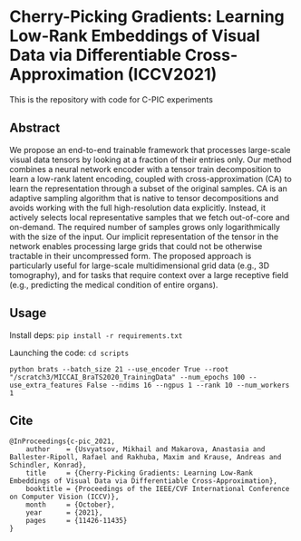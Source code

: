# Cherry-Picking Gradients: Learning Low-Rank Embeddings of Visual Data via Differentiable Cross-Approximation (ICCV2021)

This is the repository with code for C-PIC experiments

## Abstract
We propose an end-to-end trainable framework that processes large-scale visual data tensors by looking at a fraction of their entries only. Our method combines a neural network encoder with a tensor train decomposition to learn a low-rank latent encoding, coupled with cross-approximation (CA) to learn the representation through a subset of the original samples. CA is an adaptive sampling algorithm that is native to tensor decompositions and avoids working with the full high-resolution data explicitly. Instead, it actively selects local representative samples that we fetch out-of-core and on-demand. The required number of samples grows only logarithmically with the size of the input. Our implicit representation of the tensor in the network enables processing large grids that could not be otherwise tractable in their uncompressed form. The proposed approach is particularly useful for large-scale multidimensional grid data (e.g., 3D tomography), and for tasks that require context over a large receptive field (e.g., predicting the medical condition of entire organs).

## Usage
Install deps: `pip install -r requirements.txt`

Launching the code:
`cd scripts`

```
python brats --batch_size 21 --use_encoder True --root "/scratch3/MICCAI_BraTS2020_TrainingData" --num_epochs 100 --use_extra_features False --ndims 16 --ngpus 1 --rank 10 --num_workers 1
```


## Cite
```
@InProceedings{c-pic_2021,
    author    = {Usvyatsov, Mikhail and Makarova, Anastasia and Ballester-Ripoll, Rafael and Rakhuba, Maxim and Krause, Andreas and Schindler, Konrad},
    title     = {Cherry-Picking Gradients: Learning Low-Rank Embeddings of Visual Data via Differentiable Cross-Approximation},
    booktitle = {Proceedings of the IEEE/CVF International Conference on Computer Vision (ICCV)},
    month     = {October},
    year      = {2021},
    pages     = {11426-11435}
}
```
